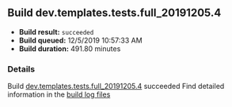 ## Build dev.templates.tests.full_20191205.4
- **Build result:** `succeeded`
- **Build queued:** 12/5/2019 10:57:33 AM
- **Build duration:** 491.80 minutes
### Details
Build [dev.templates.tests.full_20191205.4](https://winappstudio.visualstudio.com/web/build.aspx?pcguid=a4ef43be-68ce-4195-a619-079b4d9834c2&builduri=vstfs%3a%2f%2f%2fBuild%2fBuild%2f32202) succeeded
Find detailed information in the [build log files]()

